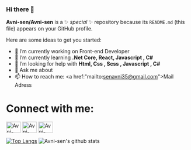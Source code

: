 ### Hi there 👋


**Avni-sen/Avni-sen** is a ✨ _special_ ✨ repository because its `README.md` (this file) appears on your GitHub profile.

Here are some ideas to get you started:

- 🔭 I’m currently working on Front-end Developer
- 🌱 I’m currently learning <strong>.Net Core, React, Javascript , C#</strong>
- 🤔 I’m looking for help with <strong> Html, Css , Scss , Javascript , C#</strong>
- 💬 Ask me about 
- 📫 How to reach me: <a href:"mailto:senavni35@gmail.com">Mail Adress</a>


# Connect with me:

<p align="left" dir="auto">
<a href="https://www.linkedin.com/in/avnisen415b1b18b" rel="nofollow"><img align="center" src="https://raw.githubusercontent.com/rahuldkjain/github-profile-readme-generator/master/src/images/icons/Social/linked-in-alt.svg" alt="Avni-sen" height="30" width="40" style="max-width: 100%;"></a>
<a href="https://www.hackerrank.com/senavni35" rel="nofollow"><img align="center" src="https://raw.githubusercontent.com/rahuldkjain/github-profile-readme-generator/master/src/images/icons/Social/hackerrank.svg" alt="Avni-sen" height="30" width="40" style="max-width: 100%;"></a>
<a href="https://app.patika.dev/Avni-sen" rel="nofollow"><img align="center" src="https://global-uploads.webflow.com/6097e0eca1e87557da031fef/609859a191abe5d64b17fed3_Patika%20logo-p-500.png" alt="Avni-sen" height="30" width="40" style="max-width: 100%;"></a>
</p>

[![Top Langs](https://github-readme-stats.vercel.app/api/top-langs/?username=Avni-sen)](https://github.com/anuraghazra/github-readme-stats)
![Avni-sen's github stats](https://github-readme-stats.vercel.app/api?username=Avni-sen&show_icons=true&theme=radical)

